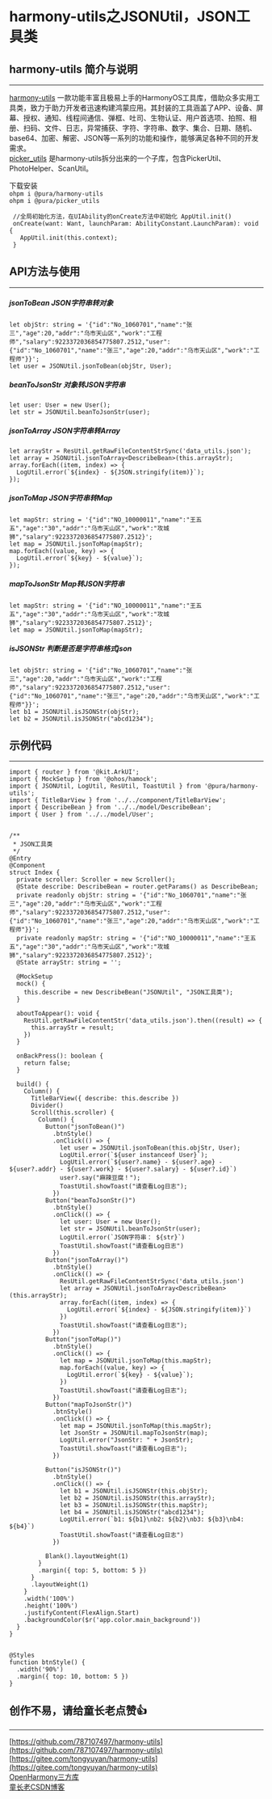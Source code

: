 # harmony-utils之JSONUtil，JSON工具类

## harmony-utils 简介与说明

------
[harmony-utils](https://ohpm.openharmony.cn/#/cn/detail/@pura%2Fharmony-utils) 一款功能丰富且极易上手的HarmonyOS工具库，借助众多实用工具类，致力于助力开发者迅速构建鸿蒙应用。其封装的工具涵盖了APP、设备、屏幕、授权、通知、线程间通信、弹框、吐司、生物认证、用户首选项、拍照、相册、扫码、文件、日志，异常捕获、字符、字符串、数字、集合、日期、随机、base64、加密、解密、JSON等一系列的功能和操作，能够满足各种不同的开发需求。    
[picker_utils](https://ohpm.openharmony.cn/#/cn/detail/@pura%2Fpicker_utils) 是harmony-utils拆分出来的一个子库，包含PickerUtil、PhotoHelper、ScanUtil。

下载安装  
`ohpm i @pura/harmony-utils`  
`ohpm i @pura/picker_utils`

 ```
  //全局初始化方法，在UIAbility的onCreate方法中初始化 AppUtil.init()
  onCreate(want: Want, launchParam: AbilityConstant.LaunchParam): void {
    AppUtil.init(this.context);
  }
 ```

## API方法与使用

------

##### jsonToBean  JSON字符串转对象

```
let objStr: string = '{"id":"No_1060701","name":"张三","age":20,"addr":"乌市天山区","work":"工程师","salary":9223372036854775807.2512,"user":{"id":"No_1060701","name":"张三","age":20,"addr":"乌市天山区","work":"工程师"}}';
let user = JSONUtil.jsonToBean(objStr, User);
```

##### beanToJsonStr  对象转JSON字符串

```
let user: User = new User();
let str = JSONUtil.beanToJsonStr(user);
```

##### jsonToArray  JSON字符串转Array

```
let arrayStr = ResUtil.getRawFileContentStrSync('data_utils.json');
let array = JSONUtil.jsonToArray<DescribeBean>(this.arrayStr);
array.forEach((item, index) => {
  LogUtil.error(`${index} - ${JSON.stringify(item)}`);
});
```

##### jsonToMap  JSON字符串转Map

```
let mapStr: string = '{"id":"NO_10000011","name":"王五五","age":"30","addr":"乌市天山区","work":"攻城狮","salary":9223372036854775807.2512}';
let map = JSONUtil.jsonToMap(mapStr);
map.forEach((value, key) => {
  LogUtil.error(`${key} - ${value}`);
});
```

##### mapToJsonStr  Map转JSON字符串

```
let mapStr: string = '{"id":"NO_10000011","name":"王五五","age":"30","addr":"乌市天山区","work":"攻城狮","salary":9223372036854775807.2512}';
let map = JSONUtil.jsonToMap(mapStr);
```

##### isJSONStr  判断是否是字符串格式json

```
let objStr: string = '{"id":"No_1060701","name":"张三","age":20,"addr":"乌市天山区","work":"工程师","salary":9223372036854775807.2512,"user":{"id":"No_1060701","name":"张三","age":20,"addr":"乌市天山区","work":"工程师"}}';
let b1 = JSONUtil.isJSONStr(objStr);
let b2 = JSONUtil.isJSONStr("abcd1234");
```


## 示例代码

------

```
import { router } from '@kit.ArkUI';
import { MockSetup } from '@ohos/hamock';
import { JSONUtil, LogUtil, ResUtil, ToastUtil } from '@pura/harmony-utils';
import { TitleBarView } from '../../component/TitleBarView';
import { DescribeBean } from '../../model/DescribeBean';
import { User } from '../../model/User';


/**
 * JSON工具类
 */
@Entry
@Component
struct Index {
  private scroller: Scroller = new Scroller();
  @State describe: DescribeBean = router.getParams() as DescribeBean;
  private readonly objStr: string = '{"id":"No_1060701","name":"张三","age":20,"addr":"乌市天山区","work":"工程师","salary":9223372036854775807.2512,"user":{"id":"No_1060701","name":"张三","age":20,"addr":"乌市天山区","work":"工程师"}}';
  private readonly mapStr: string = '{"id":"NO_10000011","name":"王五五","age":"30","addr":"乌市天山区","work":"攻城狮","salary":9223372036854775807.2512}';
  @State arrayStr: string = '';

  @MockSetup
  mock() {
    this.describe = new DescribeBean("JSONUtil", "JSON工具类");
  }

  aboutToAppear(): void {
    ResUtil.getRawFileContentStr('data_utils.json').then((result) => {
      this.arrayStr = result;
    })
  }

  onBackPress(): boolean {
    return false;
  }

  build() {
    Column() {
      TitleBarView({ describe: this.describe })
      Divider()
      Scroll(this.scroller) {
        Column() {
          Button("jsonToBean()")
            .btnStyle()
            .onClick(() => {
              let user = JSONUtil.jsonToBean(this.objStr, User);
              LogUtil.error(`${user instanceof User}`);
              LogUtil.error(`${user?.name} - ${user?.age} - ${user?.addr} - ${user?.work} - ${user?.salary} - ${user?.id}`)
              user?.say("麻辣豆腐！");
              ToastUtil.showToast("请查看Log日志");
            })
          Button("beanToJsonStr()")
            .btnStyle()
            .onClick(() => {
              let user: User = new User();
              let str = JSONUtil.beanToJsonStr(user);
              LogUtil.error(`JSON字符串： ${str}`)
              ToastUtil.showToast("请查看Log日志")
            })
          Button("jsonToArray()")
            .btnStyle()
            .onClick(() => {
              ResUtil.getRawFileContentStrSync('data_utils.json')
              let array = JSONUtil.jsonToArray<DescribeBean>(this.arrayStr);
              array.forEach((item, index) => {
                LogUtil.error(`${index} - ${JSON.stringify(item)}`)
              })
              ToastUtil.showToast("请查看Log日志");
            })
          Button("jsonToMap()")
            .btnStyle()
            .onClick(() => {
              let map = JSONUtil.jsonToMap(this.mapStr);
              map.forEach((value, key) => {
                LogUtil.error(`${key} - ${value}`);
              })
              ToastUtil.showToast("请查看Log日志");
            })
          Button("mapToJsonStr()")
            .btnStyle()
            .onClick(() => {
              let map = JSONUtil.jsonToMap(this.mapStr);
              let JsonStr = JSONUtil.mapToJsonStr(map);
              LogUtil.error("JsonStr: " + JsonStr);
              ToastUtil.showToast("请查看Log日志");
            })

          Button("isJSONStr()")
            .btnStyle()
            .onClick(() => {
              let b1 = JSONUtil.isJSONStr(this.objStr);
              let b2 = JSONUtil.isJSONStr(this.arrayStr);
              let b3 = JSONUtil.isJSONStr(this.mapStr);
              let b4 = JSONUtil.isJSONStr("abcd1234");
              LogUtil.error(`b1: ${b1}\nb2: ${b2}\nb3: ${b3}\nb4: ${b4}`)
              ToastUtil.showToast("请查看Log日志")
            })

          Blank().layoutWeight(1)
        }
        .margin({ top: 5, bottom: 5 })
      }
      .layoutWeight(1)
    }
    .width('100%')
    .height('100%')
    .justifyContent(FlexAlign.Start)
    .backgroundColor($r('app.color.main_background'))
  }
}


@Styles
function btnStyle() {
  .width('90%')
  .margin({ top: 10, bottom: 5 })
}
```


## 创作不易，请给童长老点赞👍

------
[https://github.com/787107497/harmony-utils](https://github.com/787107497/harmony-utils)   
[https://gitee.com/tongyuyan/harmony-utils](https://gitee.com/tongyuyan/harmony-utils)   
[OpenHarmony三方库](https://ohpm.openharmony.cn/#/cn/detail/@pura%2Fharmony-utils)   
[童长老CSDN博客](https://blog.csdn.net/qq_32922545)   
   

